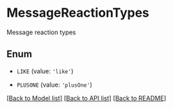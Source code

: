 # MessageReactionTypes

Message reaction types

## Enum

* `LIKE` (value: `'like'`)

* `PLUSONE` (value: `'plusOne'`)

[[Back to Model list]](../README.md#documentation-for-models) [[Back to API list]](../README.md#documentation-for-api-endpoints) [[Back to README]](../README.md)



